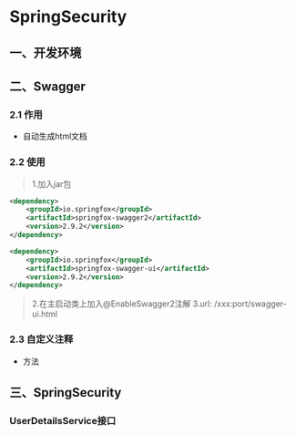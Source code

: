# SpringSecurity
## 一、开发环境
### 
## 二、Swagger
### 2.1 作用
+ 自动生成html文档
### 2.2 使用
> 1.加入jar包
```xml
<dependency>
    <groupId>io.springfox</groupId>
    <artifactId>springfox-swagger2</artifactId>
    <version>2.9.2</version>
</dependency>

<dependency>
    <groupId>io.springfox</groupId>
    <artifactId>springfox-swagger-ui</artifactId>
    <version>2.9.2</version>
</dependency>
```
> 2.在主启动类上加入@EnableSwagger2注解
> 3.url: /xxx:port/swagger-ui.html

### 2.3 自定义注释
+ 方法
> 

## 三、SpringSecurity
### UserDetailsService接口
